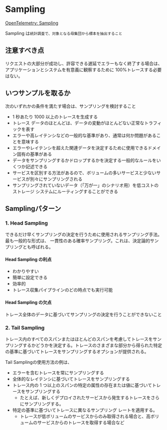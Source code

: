 # Sampling

[OpenTelemetry: Sampling](https://opentelemetry.io/docs/concepts/sampling/)

Sampling は`統計調査で、対象となる母集団から標本を抽出すること`

## 注意すべき点

リクエストの大部分が成功し、許容できる遅延でエラーもなく終了する場合は、アプリケーションとシステムを有意義に観察するために 100%トレースする必要はない。

## いつサンプルを取るか

次のいずれかの条件を満たす場合は、サンプリングを検討すること

- 1 秒あたり 1000 以上のトレースを生成する
- トレース データのほとんどは、データの変動がほとんどない正常なトラフィックを表す
- エラーや高レイテンシなどの一般的な基準があり、通常は何か問題があることを意味する
- エラーやレイテンシを超えた関連データを決定するために使用できるドメイン固有の基準がある
- データをサンプリングするかドロップするかを決定する一般的なルールをいくつか記述できる
- サービスを区別する方法があるので、ボリュームの多いサービスと少ないサービスが別々にサンプリングされる
- サンプリングされていないデータ（「万が一」のシナリオ用）を低コストのストレージ システムにルーティングすることができる

## Samplingパターン

### 1. Head Sampling

できるだけ早くサンプリングの決定を行うために使用されるサンプリング手法。最も一般的な形式は、 一貫性のある確率サンプリング。これは、決定論的サンプリングとも呼ばれる。

#### Head Sampling の利点

- わかりやすい
- 簡単に設定できる
- 効率的
- トレース収集パイプラインのどの時点でも実行可能

#### Head Sampling の欠点

トレース全体のデータに基づいてサンプリングの決定を行うことができないこと

### 2. Tail Sampling

トレース内のすべてのスパンまたはほとんどのスパンを考慮してトレースをサンプリングするかどうかを決定する。トレースのさまざまな部分から得られた特定の基準に基づいてトレースをサンプリングするオプションが提供される。

Tail Samplingの使用方法の例は、

- エラーを含むトレースを常にサンプリングする
- 全体的なレイテンシに基づいてトレースをサンプリングする
- トレース内の 1 つ以上のスパンの特定の属性の存在または値に基づいてトレースをサンプリングする
  - たとえば、新しくデプロイされたサービスから発生するトレースをさらにサンプリングする。
- 特定の基準に基づいてトレースに異なるサンプリング レートを適用する。
  - トレースが低ボリュームのサービスからのみ取得される場合と、高ボリュームのサービスからのトレースを取得する場合など
